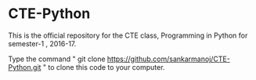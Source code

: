 # CTE-Python
This is the official repository for the CTE class, Programming in Python for semester-1 , 2016-17.

Type the command " git clone https://github.com/sankarmanoj/CTE-Python.git " to clone this code to your computer. 
